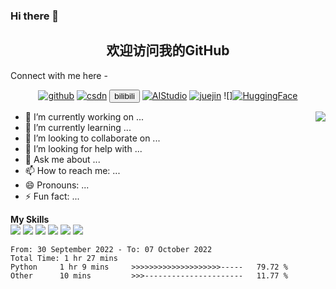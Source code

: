 ### Hi there 👋

<!--
**Jamey-Jiang/Jamey-Jiang** is a ✨ _special_ ✨ repository because its `README.md` (this file) appears on your GitHub profile.

Here are some ideas to get you started:

- 🔭 I’m currently working on ...
- 🌱 I’m currently learning ...
- 👯 I’m looking to collaborate on ...
- 🤔 I’m looking for help with ...
- 💬 Ask me about ...
- 📫 How to reach me: ...
- 😄 Pronouns: ...
- ⚡ Fun fact: ...
-->
<h2 align="center"> 欢迎访问我的GitHub</h2>

Connect with me here -

<p align="center">
  <a href="https://github.com/Jamey-Jiang" target="_Blank"><img src="https://img.shields.io/badge/GitHub-24292e" alt="github"></a>
  <a href="https://blog.csdn.net/qq_56309095?spm=1000.2115.3001.5343"><img src="https://img.shields.io/badge/CSDN-cf000e" alt="csdn"></a>
  <!--<a href="https://space.bilibili.com/514241887?spm_id_from=333.1007.0.0" target="_Blank"><img src="https://img.shields.io/badge/-bilibili-blue" alt="bilibili"></a>
-->
  <button onclick="window.location.href = 'https://space.bilibili.com/514241887?spm_id_from=333.1007.0.0'">bilibili</button>
  <a href="https://aistudio.baidu.com/aistudio/personalcenter/thirdview/2810197"><img src="https://img.shields.io/badge/-AIStudio-9cf" alt="AIStudio"></a>
  <a href="https://juejin.cn/user/734895156761437" target="_Blank"><img src="https://img.shields.io/badge/-juejin-brightgreen" alt="juejin"></a>
  ![]<a href="https://huggingface.co/Jamey" target="_Blank"><img src="https://img.shields.io/badge/-HuggingFace-yellow" alt="HuggingFace"></a>
 
</p>

 <img align="right" src="https://github-readme-stats.vercel.app/api?username=Jamey-jiang&count_private=true&show_icons=true&bg_color=15,f2f7fd,E0EAFC" />


<!--
**thomas-yanxin/thomas-yanxin** is a  _special_  repository because its `README.md` (this file) appears on your GitHub profile.
Here are some ideas to get you started:
-->

- 🔭 I’m currently working on ...
- 🌱 I’m currently learning ...
- 👯 I’m looking to collaborate on ...
- 🤔 I’m looking for help with ...
- 💬 Ask me about ...
- 📫 How to reach me: ...
- 😄 Pronouns: ...
- ⚡ Fun fact: ...


 **My Skills**  
![](https://img.shields.io/badge/-Python-3e74a2?style=flat-square&logo=Python&logoColor=fff)
![](https://img.shields.io/badge/-Matlab-FF4040?style=flat-square&logo=Matlab&logoColor=fff)
![](https://img.shields.io/badge/-Docker-2496ED?style=flat-square&logo=Docker&logoColor=fff)
![](https://img.shields.io/badge/-Linux-000000?style=flat-square&logo=Linux&logoColor=fff)
![](https://img.shields.io/badge/-MySQL-4479A1?style=flat-square&logo=MySQL&logoColor=fff)
![](https://img.shields.io/badge/-VScode-007ACC?style=flat-square&logo=VScode&logoColor=fff)

<!--START_SECTION:waka-->

```text
From: 30 September 2022 - To: 07 October 2022
Total Time: 1 hr 27 mins
Python     1 hr 9 mins     >>>>>>>>>>>>>>>>>>>>-----   79.72 %
Other      10 mins         >>>----------------------   11.77 %
```

<!--END_SECTION:waka-->
